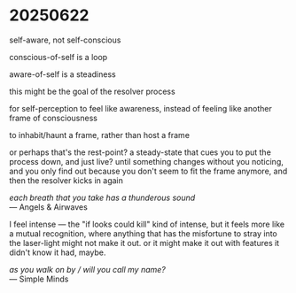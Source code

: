 # 20250622

self-aware, not self-conscious

conscious-of-self is a loop

aware-of-self is a steadiness

this might be the goal of the resolver process

for self-perception to feel like awareness, instead of feeling like another frame of consciousness

to inhabit/haunt a frame, rather than host a frame

or perhaps that's the rest-point? a steady-state that cues you to put the process down, and just live? until something changes without you noticing, and you only find out because you don't seem to fit the frame anymore, and then the resolver kicks in again

_each breath that you take has a thunderous sound_\
— Angels & Airwaves

I feel intense — the "if looks could kill" kind of intense, but it feels more like a mutual recognition, where anything that has the misfortune to stray into the laser-light might not make it out. or it might make it out with features it didn't know it had, maybe.

_as you walk on by  / will you call my name?_\
— Simple Minds
